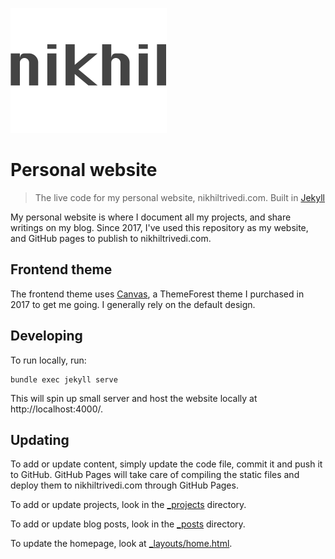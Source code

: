 ![nikhil trivedi](/images/logo@2x.png)

# Personal website
> The live code for my personal website, nikhiltrivedi.com. Built in [Jekyll](https://jekyllrb.com/)

My personal website is where I document all my projects, and share writings on my blog. Since 2017, I've used this repository as my website, and GitHub pages to publish to nikhiltrivedi.com.

## Frontend theme

The frontend theme uses [Canvas](https://themeforest.net/item/canvas-the-multipurpose-html5-template/9228123), a ThemeForest theme I purchased in 2017 to get me going. I generally rely on the default design.

## Developing

To run locally, run:

```shell
bundle exec jekyll serve
```

This will spin up small server and host the website locally at http://localhost:4000/.

## Updating

To add or update content, simply update the code file, commit it and push it to GitHub. GitHub Pages will take care of compiling the static files and deploy them to nikhiltrivedi.com through GitHub Pages.

To add or update projects, look in the [_projects](_projects) directory.

To add or update blog posts, look in the [_posts](_posts) directory.

To update the homepage, look at [_layouts/home.html](_layouts/home.html).